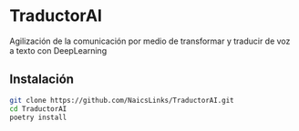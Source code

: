 # TraductorAI
Agilización de la comunicación por medio de transformar y traducir de voz a texto con DeepLearning 

## Instalación
```bash
git clone https://github.com/NaicsLinks/TraductorAI.git
cd TraductorAI
poetry install
```
